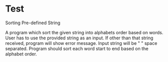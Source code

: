 # Test
Sorting Pre-defined String

A program which sort the given string into alphabets order based on words. User has to use the
provided string as an input. If other than that string received, program will show error
message. Input string will be " " space separated. Program should sort each word start to end
based on the alphabet order.
